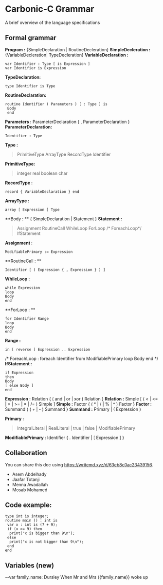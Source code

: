 # Carbonic-C Grammar
 A brief overview of the language specifications



## Formal grammar
**Program :**  {SimpleDeclaration | RoutineDecleration}
**SimpleDecleration :** {VariableDecleration| TypeDecleration}
**VariableDeclaration :**
```
var Identifier : Type [ is Expression ]
var Identifier is Expression
```

**TypeDeclaration:**
```
type Identifier is Type
```
**RoutineDeclaration:**
```
routine Identifier ( Parameters ) [ : Type ] is
 Body
 end
```
**Parameters :** ParameterDeclaration { , ParameterDeclaration }
**ParameterDeclaration:**
```
Identifier : Type
```
**Type :**
> PrimitiveType
 ArrayType
 RecordType
 Identifier

**PrimitiveType:**
>integer
real
boolean
char

**RecordType :**
```
record { VariableDeclaration } end
```
**ArrayType :**
```
array [ Expression ] Type
```
**Body : ** { SimpleDeclaration | Statement }
**Statement :**
> Assignment
RoutineCall
WhileLoop
ForLoop
/* ForeachLoop*/
IfStatement

**Assignment :**
```
ModifiablePrimary := Expression
```
**RoutineCall : **
```
Identifier [ ( Expression { , Expression } ) ]
```
**WhileLoop :**
```
while Expression
loop
Body
end
```
**ForLoop : **
```
for Identifier Range
loop
Body
end
```
**Range :**
```
in [ reverse ] Expression .. Expression
```
/*
ForeachLoop : foreach Identifier from ModifiablePrimary loop
 Body
 end
*/
**IfStatement :**
```
if Expression
then
Body
[ else Body ]
end
```
**Expression :** Relation { ( and | or | xor ) Relation }
**Relation :** Simple [ ( < | <= | > | >= | = | /= ) Simple ]
**Simple :** Factor { ( * | / | % | ^ ) Factor }
__Factor :__ Summand { ( + | - ) Summand }
__Summand :__ Primary | ( Expression )

**Primary :**
> IntegralLiteral
 | RealLiteral
 | true | false
 | ModifiablePrimary

**ModifiablePrimary** : Identifier { . Identifier | [ Expression ] }

## Collaboration
You can share this doc using https://writemd.xyz/d/63eb8c0ac23439156.
- Asem Abdelhady
- Jaafar Totanji
- Menna Awadallah
- Mosab Mohamed
## Code example:

```
type int is integer;
routine main () : int is
 var x : int is (7 + 9);
 if (x >= 9) then
  print("x is bigger than 9\n");
 else
  print("x is not bigger than 9\n");
 end
end
```
## Variables (new)

--var family_name: Dursley
When Mr and Mrs {{family_name}} woke up
